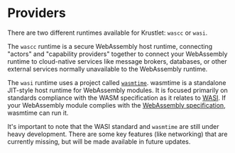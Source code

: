 # Providers

There are two different runtimes available for Krustlet: `wascc` or `wasi`.

The `wascc` runtime is a secure WebAssembly host runtime, connecting "actors" and "capability
providers" together to connect your WebAssembly runtime to cloud-native services like message
brokers, databases, or other external services normally unavailable to the WebAssembly runtime.

The `wasi` runtime uses a project called [`wasmtime`](https://github.com/bytecodealliance/wasmtime).
wasmtime is a standalone JIT-style host runtime for WebAssembly modules. It is focused primarily on
standards compliance with the WASM specification as it relates to [WASI](https://wasi.dev/). If your
WebAssembly module complies with the [WebAssembly
specification](https://github.com/WebAssembly/spec), wasmtime can run it.

It's important to note that the WASI standard and `wasmtime` are still under heavy development.
There are some key features (like networking) that are currently missing, but will be made available
in future updates.
